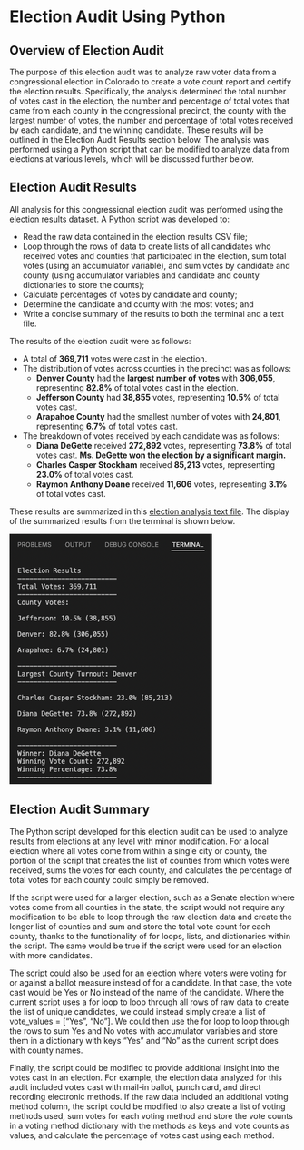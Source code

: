 # Election Audit Using Python

## Overview of Election Audit
The purpose of this election audit was to analyze raw voter data from a congressional election in Colorado to create a vote count report and certify the election results. Specifically, the analysis determined the total number of votes cast in the election, the number and percentage of total votes that came from each county in the congressional precinct, the county with the largest number of votes, the number and percentage of total votes received by each candidate, and the winning candidate. These results will be outlined in the Election Audit Results section below. The analysis was performed using a Python script that can be modified to analyze data from elections at various levels, which will be discussed further below.

## Election Audit Results
All analysis for this congressional election audit was performed using the [election results dataset](Resources/election_results.csv). A [Python script](PyPoll_Challenge.py) was developed to:
-	Read the raw data contained in the election results CSV file; 
-	Loop through the rows of data to create lists of all candidates who received votes and counties that participated in the election, sum total votes (using an accumulator variable), and sum votes by candidate and county (using accumulator variables and candidate and county dictionaries to store the counts); 
-	Calculate percentages of votes by candidate and county; 
-	Determine the candidate and county with the most votes; and 
-	Write a concise summary of the results to both the terminal and a text file. 

The results of the election audit were as follows:
-	A total of **369,711** votes were cast in the election.
-	The distribution of votes across counties in the precinct was as follows:
    - **Denver County** had the **largest number of votes** with **306,055**, representing **82.8%** of total votes cast in the election.
    - **Jefferson County** had **38,855** votes, representing **10.5%** of total votes cast.
    - **Arapahoe County** had the smallest number of votes with **24,801**, representing **6.7%** of total votes cast.
-	The breakdown of votes received by each candidate was as follows:
    - **Diana DeGette** received **272,892** votes, representing **73.8%** of total votes cast. **Ms. DeGette won the election by a significant margin.**
    - **Charles Casper Stockham** received **85,213** votes, representing **23.0%** of total votes cast.
    - **Raymon Anthony Doane** received **11,606** votes, representing **3.1%** of total votes cast.

These results are summarized in this [election analysis text file](Analysis/election_analysis.txt). The display of the summarized results from the terminal is shown below.

![img1](Resources/Election_Results_Terminal.png)

## Election Audit Summary
The Python script developed for this election audit can be used to analyze results from elections at any level with minor modification. For a local election where all votes come from within a single city or county, the portion of the script that creates the list of counties from which votes were received, sums the votes for each county, and calculates the percentage of total votes for each county could simply be removed. 

If the script were used for a larger election, such as a Senate election where votes come from all counties in the state, the script would not require any modification to be able to loop through the raw election data and create the longer list of counties and sum and store the total vote count for each county, thanks to the functionality of for loops, lists, and dictionaries within the script. The same would be true if the script were used for an election with more candidates.

The script could also be used for an election where voters were voting for or against a ballot measure instead of for a candidate. In that case, the vote cast would be Yes or No instead of the name of the candidate. Where the current script uses a for loop to loop through all rows of raw data to create the list of unique candidates, we could instead simply create a list of vote_values = [“Yes”, “No”]. We could then use the for loop to loop through the rows to sum Yes and No votes with accumulator variables and store them in a dictionary with keys “Yes” and “No” as the current script does with county names. 

Finally, the script could be modified to provide additional insight into the votes cast in an election. For example, the election data analyzed for this audit included votes cast with mail-in ballot, punch card, and direct recording electronic methods. If the raw data included an additional voting method column, the script could be modified to also create a list of voting methods used, sum votes for each voting method and store the vote counts in a voting method dictionary with the methods as keys and vote counts as values, and calculate the percentage of votes cast using each method. 
